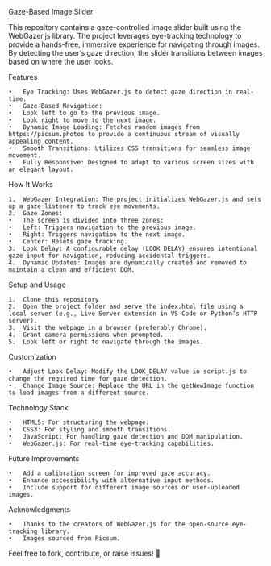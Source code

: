 Gaze-Based Image Slider

This repository contains a gaze-controlled image slider built using the WebGazer.js library. The project leverages eye-tracking technology to provide a hands-free, immersive experience for navigating through images. By detecting the user’s gaze direction, the slider transitions between images based on where the user looks.

Features

	•	Eye Tracking: Uses WebGazer.js to detect gaze direction in real-time.
	•	Gaze-Based Navigation:
	•	Look left to go to the previous image.
	•	Look right to move to the next image.
	•	Dynamic Image Loading: Fetches random images from https://picsum.photos to provide a continuous stream of visually appealing content.
	•	Smooth Transitions: Utilizes CSS transitions for seamless image movement.
	•	Fully Responsive: Designed to adapt to various screen sizes with an elegant layout.

How It Works

	1.	WebGazer Integration: The project initializes WebGazer.js and sets up a gaze listener to track eye movements.
	2.	Gaze Zones:
	•	The screen is divided into three zones:
	•	Left: Triggers navigation to the previous image.
	•	Right: Triggers navigation to the next image.
	•	Center: Resets gaze tracking.
	3.	Look Delay: A configurable delay (LOOK_DELAY) ensures intentional gaze input for navigation, reducing accidental triggers.
	4.	Dynamic Updates: Images are dynamically created and removed to maintain a clean and efficient DOM.

Setup and Usage

	1.	Clone this repository
	2.	Open the project folder and serve the index.html file using a local server (e.g., Live Server extension in VS Code or Python’s HTTP server).
	3.	Visit the webpage in a browser (preferably Chrome).
	4.	Grant camera permissions when prompted.
	5.	Look left or right to navigate through the images.

Customization

	•	Adjust Look Delay: Modify the LOOK_DELAY value in script.js to change the required time for gaze detection.
	•	Change Image Source: Replace the URL in the getNewImage function to load images from a different source.

Technology Stack

	•	HTML5: For structuring the webpage.
	•	CSS3: For styling and smooth transitions.
	•	JavaScript: For handling gaze detection and DOM manipulation.
	•	WebGazer.js: For real-time eye-tracking capabilities.

Future Improvements

	•	Add a calibration screen for improved gaze accuracy.
	•	Enhance accessibility with alternative input methods.
	•	Include support for different image sources or user-uploaded images.

Acknowledgments

	•	Thanks to the creators of WebGazer.js for the open-source eye-tracking library.
	•	Images sourced from Picsum.

Feel free to fork, contribute, or raise issues! 🚀
